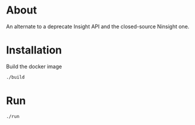 # About 
An alternate to a deprecate Insight API and the closed-source Ninsight one. 

# Installation

Build the docker image

```bash
./build
```


# Run

```bash
./run
```


